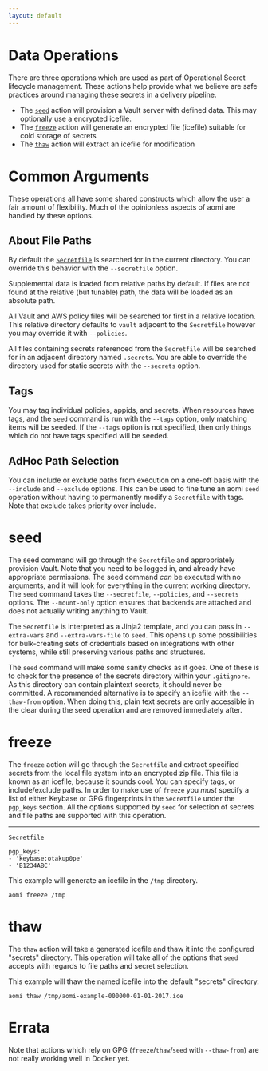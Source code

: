 ```yaml
---
layout: default
---
```


# Data Operations

There are three operations which are used as part of Operational Secret lifecycle management. These actions help provide what we believe are safe practices around managing these secrets in a delivery pipeline.

* The [`seed`]({{site.baseurl}}/data#seed) action will provision a Vault server with defined data. This may optionally use a encrypted icefile.
* The [`freeze`]({{site.baseurl}}/data#freeze) action will generate an encrypted file (icefile) suitable for cold storage of secrets
* The [`thaw`]({{site.baseurl}}/data#thaw) action will extract an icefile for modification

# Common Arguments

These operations all have some shared constructs which allow the user a fair amount of flexibility. Much of the opinionless aspects of aomi are handled by these options.

## About File Paths

By default the [`Secretfile`]({{site.baseurl}}/secretfile) is searched for in the current directory. You can override this behavior with the `--secretfile` option.

Supplemental data is loaded from relative paths by default. If files are not found at the relative (but tunable) path, the data will be loaded as an absolute path.

All Vault and AWS policy files will be searched for first in a relative location. This relative directory defaults to `vault` adjacent to the `Secretfile` however you may override it with `--policies`. 

All files containing secrets referenced from the `Secretfile` will be searched for in an adjacent directory named `.secrets`. You are able to override the directory used for static secrets with the `--secrets` option. 

## Tags

You may tag individual policies, appids, and secrets. When resources have tags, and the `seed` command is run with the `--tags` option, only matching items will be seeded. If the `--tags` option is not specified, then only things which do not have tags specified will be seeded.

## AdHoc Path Selection

You can include or exclude paths from execution on a one-off basis with the `--include` and `--exclude` options. This can be used to fine tune an aomi `seed` operation without having to permanently modify a `Secretfile` with tags. Note that exclude takes priority over include.

# seed

The seed command will go through the `Secretfile` and appropriately provision Vault. Note that you need to be logged in, and already have appropriate permissions. The seed command _can_ be executed with no arguments, and it will look for everything in the current working directory. The `seed` command takes the `--secretfile`, `--policies`, and `--secrets` options. The `--mount-only` option ensures that backends are attached and does not actually writing anything to Vault.

The `Secretfile` is interpreted as a Jinja2 template, and you can pass in `--extra-vars` and `--extra-vars-file` to `seed`. This opens up some possibilities for bulk-creating sets of credentials based on integrations with other systems, while still preserving various paths and structures.

The `seed` command will make some sanity checks as it goes. One of these is to check for the presence of the secrets directory within your `.gitignore`. As this directory can contain plaintext secrets, it should never be committed. A recommended alternative is to specify an icefile with the `--thaw-from` option. When doing this, plain text secrets are only accessible in the clear during the seed operation and are removed immediately after.

# freeze

The `freeze` action will go through the `Secretfile` and extract specified secrets from the local file system into an encrypted zip file. This file is known as an icefile, because it sounds cool. You can specify tags, or include/exclude paths. In order to make use of `freeze` you _must_ specify a list of either Keybase or GPG fingerprints in the `Secretfile` under the `pgp_keys` section. All the options supported by `seed` for selection of secrets and file paths are supported with this operation.

----

`Secretfile`

```
pgp_keys:
- 'keybase:otakup0pe'
- 'B1234ABC'
```

This example will generate an icefile in the `/tmp` directory.

```
aomi freeze /tmp
```

# thaw

The `thaw` action will take a generated icefile and thaw it into the configured "secrets" directory. This operation will take all of the options that `seed` accepts with regards to file paths and secret selection.

This example will thaw the named icefile into the default "secrets" directory.

```
aomi thaw /tmp/aomi-example-000000-01-01-2017.ice 
```

# Errata

Note that actions which rely on GPG (`freeze`/`thaw`/`seed` with `--thaw-from`) are not really working well in Docker yet.
